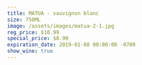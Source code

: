 ```yaml
---
title: MATUA - sauvignon blanc
size: 750ML
image: /assets/images/matua-2-1.jpg
reg_price: $10.99
special_price: $8.99
expiration_date: 2019-01-08 00:00:00 -0700
show_wine: true
---
```


